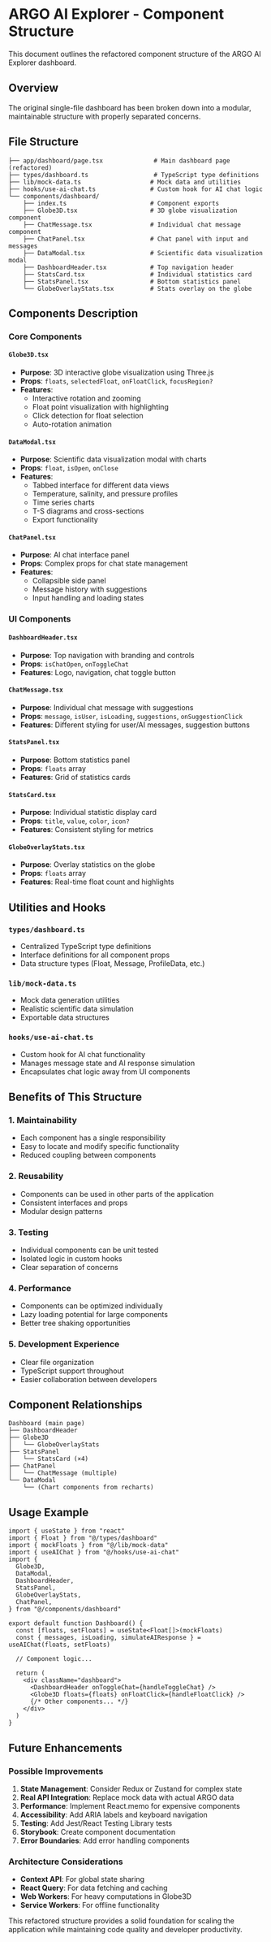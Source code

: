 # ARGO AI Explorer - Component Structure

This document outlines the refactored component structure of the ARGO AI Explorer dashboard.

## Overview

The original single-file dashboard has been broken down into a modular, maintainable structure with properly separated concerns.

## File Structure

```
├── app/dashboard/page.tsx              # Main dashboard page (refactored)
├── types/dashboard.ts                  # TypeScript type definitions
├── lib/mock-data.ts                   # Mock data and utilities
├── hooks/use-ai-chat.ts               # Custom hook for AI chat logic
└── components/dashboard/
    ├── index.ts                       # Component exports
    ├── Globe3D.tsx                    # 3D globe visualization component
    ├── ChatMessage.tsx                # Individual chat message component
    ├── ChatPanel.tsx                  # Chat panel with input and messages
    ├── DataModal.tsx                  # Scientific data visualization modal
    ├── DashboardHeader.tsx            # Top navigation header
    ├── StatsCard.tsx                  # Individual statistics card
    ├── StatsPanel.tsx                 # Bottom statistics panel
    └── GlobeOverlayStats.tsx          # Stats overlay on the globe
```

## Components Description

### Core Components

#### `Globe3D.tsx`
- **Purpose**: 3D interactive globe visualization using Three.js
- **Props**: `floats`, `selectedFloat`, `onFloatClick`, `focusRegion?`
- **Features**: 
  - Interactive rotation and zooming
  - Float point visualization with highlighting
  - Click detection for float selection
  - Auto-rotation animation

#### `DataModal.tsx`
- **Purpose**: Scientific data visualization modal with charts
- **Props**: `float`, `isOpen`, `onClose`
- **Features**:
  - Tabbed interface for different data views
  - Temperature, salinity, and pressure profiles
  - Time series charts
  - T-S diagrams and cross-sections
  - Export functionality

#### `ChatPanel.tsx`
- **Purpose**: AI chat interface panel
- **Props**: Complex props for chat state management
- **Features**:
  - Collapsible side panel
  - Message history with suggestions
  - Input handling and loading states

### UI Components

#### `DashboardHeader.tsx`
- **Purpose**: Top navigation with branding and controls
- **Props**: `isChatOpen`, `onToggleChat`
- **Features**: Logo, navigation, chat toggle button

#### `ChatMessage.tsx`
- **Purpose**: Individual chat message with suggestions
- **Props**: `message`, `isUser`, `isLoading`, `suggestions`, `onSuggestionClick`
- **Features**: Different styling for user/AI messages, suggestion buttons

#### `StatsPanel.tsx`
- **Purpose**: Bottom statistics panel
- **Props**: `floats` array
- **Features**: Grid of statistics cards

#### `StatsCard.tsx`
- **Purpose**: Individual statistic display card
- **Props**: `title`, `value`, `color`, `icon?`
- **Features**: Consistent styling for metrics

#### `GlobeOverlayStats.tsx`
- **Purpose**: Overlay statistics on the globe
- **Props**: `floats` array
- **Features**: Real-time float count and highlights

## Utilities and Hooks

### `types/dashboard.ts`
- Centralized TypeScript type definitions
- Interface definitions for all component props
- Data structure types (Float, Message, ProfileData, etc.)

### `lib/mock-data.ts`
- Mock data generation utilities
- Realistic scientific data simulation
- Exportable data structures

### `hooks/use-ai-chat.ts`
- Custom hook for AI chat functionality
- Manages message state and AI response simulation
- Encapsulates chat logic away from UI components

## Benefits of This Structure

### 1. **Maintainability**
- Each component has a single responsibility
- Easy to locate and modify specific functionality
- Reduced coupling between components

### 2. **Reusability**
- Components can be used in other parts of the application
- Consistent interfaces and props
- Modular design patterns

### 3. **Testing**
- Individual components can be unit tested
- Isolated logic in custom hooks
- Clear separation of concerns

### 4. **Performance**
- Components can be optimized individually
- Lazy loading potential for large components
- Better tree shaking opportunities

### 5. **Development Experience**
- Clear file organization
- TypeScript support throughout
- Easier collaboration between developers

## Component Relationships

```
Dashboard (main page)
├── DashboardHeader
├── Globe3D
│   └── GlobeOverlayStats
├── StatsPanel
│   └── StatsCard (×4)
├── ChatPanel
│   └── ChatMessage (multiple)
└── DataModal
    └── (Chart components from recharts)
```

## Usage Example

```tsx
import { useState } from "react"
import { Float } from "@/types/dashboard"
import { mockFloats } from "@/lib/mock-data"
import { useAIChat } from "@/hooks/use-ai-chat"
import {
  Globe3D,
  DataModal,
  DashboardHeader,
  StatsPanel,
  GlobeOverlayStats,
  ChatPanel,
} from "@/components/dashboard"

export default function Dashboard() {
  const [floats, setFloats] = useState<Float[]>(mockFloats)
  const { messages, isLoading, simulateAIResponse } = useAIChat(floats, setFloats)
  
  // Component logic...
  
  return (
    <div className="dashboard">
      <DashboardHeader onToggleChat={handleToggleChat} />
      <Globe3D floats={floats} onFloatClick={handleFloatClick} />
      {/* Other components... */}
    </div>
  )
}
```

## Future Enhancements

### Possible Improvements
1. **State Management**: Consider Redux or Zustand for complex state
2. **Real API Integration**: Replace mock data with actual ARGO data
3. **Performance**: Implement React.memo for expensive components
4. **Accessibility**: Add ARIA labels and keyboard navigation
5. **Testing**: Add Jest/React Testing Library tests
6. **Storybook**: Create component documentation
7. **Error Boundaries**: Add error handling components

### Architecture Considerations
- **Context API**: For global state sharing
- **React Query**: For data fetching and caching
- **Web Workers**: For heavy computations in Globe3D
- **Service Workers**: For offline functionality

This refactored structure provides a solid foundation for scaling the application while maintaining code quality and developer productivity.
